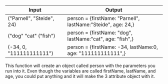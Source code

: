 | Input      | Output |
| ----------- | ----------- |
| ("Parnell", "Steide", 24)      | person = {firstName: "Parnell", lastName:"Steide", age: 24,}       |
| ("dog" "cat" ("fish")   | person = {firstName: "dog", lastName:"cat", age: "fish",}        |
| (-34, 0, "111111111111")      | person = {firstName: -34, lastName:0, age: "111111111111",}       |

This function will create an object called person with the parameters you run into it. Even though the variables are called firstName, lastName, and age, you could put anything and it will make the 3 attribute object with it. 
